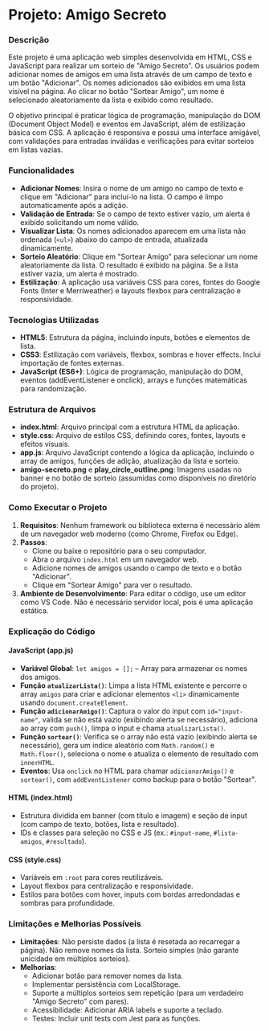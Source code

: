 # Projeto: Amigo Secreto

### Descrição
Este projeto é uma aplicação web simples desenvolvida em HTML, CSS e JavaScript para realizar um sorteio de "Amigo Secreto". Os usuários podem adicionar nomes de amigos em uma lista através de um campo de texto e um botão "Adicionar". Os nomes adicionados são exibidos em uma lista visível na página. Ao clicar no botão "Sortear Amigo", um nome é selecionado aleatoriamente da lista e exibido como resultado.

O objetivo principal é praticar lógica de programação, manipulação do DOM (Document Object Model) e eventos em JavaScript, além de estilização básica com CSS. A aplicação é responsiva e possui uma interface amigável, com validações para entradas inválidas e verificações para evitar sorteios em listas vazias.

### Funcionalidades
- **Adicionar Nomes**: Insira o nome de um amigo no campo de texto e clique em "Adicionar" para incluí-lo na lista. O campo é limpo automaticamente após a adição.
- **Validação de Entrada**: Se o campo de texto estiver vazio, um alerta é exibido solicitando um nome válido.
- **Visualizar Lista**: Os nomes adicionados aparecem em uma lista não ordenada (`<ul>`) abaixo do campo de entrada, atualizada dinamicamente.
- **Sorteio Aleatório**: Clique em "Sortear Amigo" para selecionar um nome aleatoriamente da lista. O resultado é exibido na página. Se a lista estiver vazia, um alerta é mostrado.
- **Estilização**: A aplicação usa variáveis CSS para cores, fontes do Google Fonts (Inter e Merriweather) e layouts flexbox para centralização e responsividade.

### Tecnologias Utilizadas
- **HTML5**: Estrutura da página, incluindo inputs, botões e elementos de lista.
- **CSS3**: Estilização com variáveis, flexbox, sombras e hover effects. Inclui importação de fontes externas.
- **JavaScript (ES6+)**: Lógica de programação, manipulação do DOM, eventos (addEventListener e onclick), arrays e funções matemáticas para randomização.

### Estrutura de Arquivos
- **index.html**: Arquivo principal com a estrutura HTML da aplicação.
- **style.css**: Arquivo de estilos CSS, definindo cores, fontes, layouts e efeitos visuais.
- **app.js**: Arquivo JavaScript contendo a lógica da aplicação, incluindo o array de amigos, funções de adição, atualização da lista e sorteio.
- **amigo-secreto.png** e **play_circle_outline.png**: Imagens usadas no banner e no botão de sorteio (assumidas como disponíveis no diretório do projeto).

### Como Executar o Projeto
1. **Requisitos**: Nenhum framework ou biblioteca externa é necessário além de um navegador web moderno (como Chrome, Firefox ou Edge).
2. **Passos**:
   - Clone ou baixe o repositório para o seu computador.
   - Abra o arquivo `index.html` em um navegador web.
   - Adicione nomes de amigos usando o campo de texto e o botão "Adicionar".
   - Clique em "Sortear Amigo" para ver o resultado.
3. **Ambiente de Desenvolvimento**: Para editar o código, use um editor como VS Code. Não é necessário servidor local, pois é uma aplicação estática.

### Explicação do Código
#### JavaScript (app.js)
- **Variável Global**: `let amigos = [];` – Array para armazenar os nomes dos amigos.
- **Função `atualizarLista()`**: Limpa a lista HTML existente e percorre o array `amigos` para criar e adicionar elementos `<li>` dinamicamente usando `document.createElement`.
- **Função `adicionarAmigo()`**: Captura o valor do input com `id="input-name"`, valida se não está vazio (exibindo alerta se necessário), adiciona ao array com `push()`, limpa o input e chama `atualizarLista()`.
- **Função `sortear()`**: Verifica se o array não está vazio (exibindo alerta se necessário), gera um índice aleatório com `Math.random()` e `Math.floor()`, seleciona o nome e atualiza o elemento de resultado com `innerHTML`.
- **Eventos**: Usa `onclick` no HTML para chamar `adicionarAmigo()` e `sortear()`, com `addEventListener` como backup para o botão "Sortear".

#### HTML (index.html)
- Estrutura dividida em banner (com título e imagem) e seção de input (com campo de texto, botões, lista e resultado).
- IDs e classes para seleção no CSS e JS (ex.: `#input-name`, `#lista-amigos`, `#resultado`).

#### CSS (style.css)
- Variáveis em `:root` para cores reutilizáveis.
- Layout flexbox para centralização e responsividade.
- Estilos para botões com hover, inputs com bordas arredondadas e sombras para profundidade.

### Limitações e Melhorias Possíveis
- **Limitações**: Não persiste dados (a lista é resetada ao recarregar a página). Não remove nomes da lista. Sorteio simples (não garante unicidade em múltiplos sorteios).
- **Melhorias**:
  - Adicionar botão para remover nomes da lista.
  - Implementar persistência com LocalStorage.
  - Suporte a múltiplos sorteios sem repetição (para um verdadeiro "Amigo Secreto" com pares).
  - Acessibilidade: Adicionar ARIA labels e suporte a teclado.
  - Testes: Incluir unit tests com Jest para as funções.
